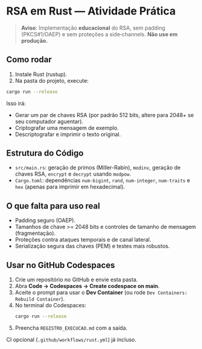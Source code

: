 # RSA em Rust — Atividade Prática

> **Aviso**: Implementação **educacional** do RSA, sem padding (PKCS#1/OAEP) e sem proteções a side‑channels. **Não use em produção.**

## Como rodar

1. Instale Rust (rustup).
2. Na pasta do projeto, execute:

```bash
cargo run --release
```

Isso irá:
- Gerar um par de chaves RSA (por padrão 512 bits, altere para 2048+ se seu computador aguentar).
- Criptografar uma mensagem de exemplo.
- Descriptografar e imprimir o texto original.

## Estrutura do Código

- `src/main.rs`: geração de primos (Miller-Rabin), `modinv`, geração de chaves RSA, `encrypt` e `decrypt` usando `modpow`.
- `Cargo.toml`: dependências `num-bigint`, `rand`, `num-integer`, `num-traits` e `hex` (apenas para imprimir em hexadecimal).

## O que falta para uso real

- Padding seguro (OAEP).
- Tamanhos de chave >= 2048 bits e controles de tamanho de mensagem (fragmentação).
- Proteções contra ataques temporais e de canal lateral.
- Serialização segura das chaves (PEM) e testes mais robustos.

## Usar no GitHub Codespaces

1. Crie um repositório no GitHub e envie esta pasta.
2. Abra **Code → Codespaces → Create codespace on main**.
3. Aceite o prompt para usar o **Dev Container** (ou rode `Dev Containers: Rebuild Container`).
4. No terminal do Codespaces:
   ```bash
   cargo run --release
   ```
5. Preencha `REGISTRO_EXECUCAO.md` com a saída.

CI opcional (`.github/workflows/rust.yml`) já incluso.
